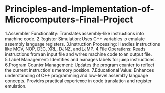 # Principles-and-Implementation-of-Microcomputers-Final-Project
1.Assembler Functionality:
  Translates assembly-like instructions into machine code.
2.Register Simulation:
  Uses C++ variables to emulate assembly language registers.
3.Instruction Processing:
  Handles instructions like MOV, NOP, DEC, XRL, DJNZ, and LJMP.
4.File Operations:
  Reads instructions from an input file and writes machine code to an output file.
5.Label Management:
  Identifies and manages labels for jump instructions.
6.Program Counter Management:
  Updates the program counter to reflect the current instruction's memory position.
7.Educational Value:
  Enhances understanding of C++ programming and low-level assembly language concepts.
  Provides practical experience in code translation and register emulation.
